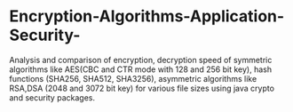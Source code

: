 # Encryption-Algorithms-Application-Security-
Analysis and comparison of encryption, decryption speed of symmetric algorithms like AES(CBC and CTR mode with 128 and 256 bit key), hash functions (SHA256, SHA512, SHA3256), asymmetric algorithms like RSA,DSA (2048 and 3072 bit key) for various file sizes using java crypto and security packages.

